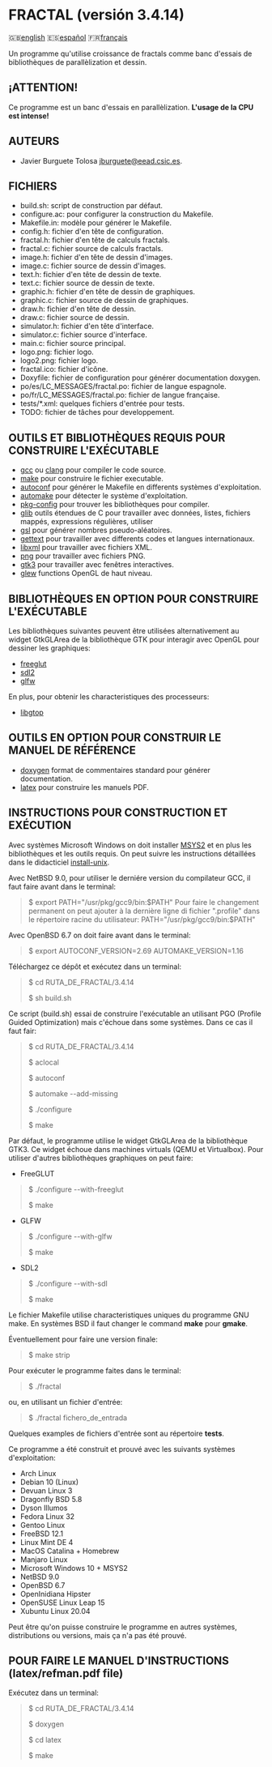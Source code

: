 FRACTAL (versión 3.4.14)
=======================

:gb:[english](README.md) :es:[español](README.es.md)
:fr:[français](README.fr.md)

Un programme qu'utilise croissance de fractals comme banc d'essais de
bibliothèques de parallèlization et dessin.

¡ATTENTION!
-------

Ce programme est un banc d'essais en parallèlization. **L'usage de la CPU est
intense!**

AUTEURS
-------

* Javier Burguete Tolosa
  [jburguete@eead.csic.es](mailto:jburguete@eead.csic.es).

FICHIERS
--------

* build.sh: script de construction par défaut.
* configure.ac: pour configurer la construction du Makefile.
* Makefile.in: modèle pour générer le Makefile.
* config.h: fichier d'en tête de configuration.
* fractal.h: fichier d'en tête de calculs fractals.
* fractal.c: fichier source de calculs fractals.
* image.h: fichier d'en tête de dessin d'images.
* image.c: fichier source de dessin d'images.
* text.h: fichier d'en tête de dessin de texte.
* text.c: fichier source de dessin de texte.
* graphic.h: fichier d'en tête de dessin de graphiques.
* graphic.c: fichier source de dessin de graphiques.
* draw.h: fichier d'en tête de dessin.
* draw.c: fichier source de dessin.
* simulator.h: fichier d'en tête d'interface.
* simulator.c: fichier source d'interface.
* main.c: fichier source principal.
* logo.png: fichier logo.
* logo2.png: fichier logo.
* fractal.ico: fichier d'icône.
* Doxyfile: fichier de configuration pour générer documentation doxygen.
* po/es/LC\_MESSAGES/fractal.po: fichier de langue espagnole.
* po/fr/LC\_MESSAGES/fractal.po: fichier de langue française.
* tests/\*.xml: quelques fichiers d'entrée pour tests.
* TODO: fichier de tâches pour developpement.

OUTILS ET BIBLIOTHÈQUES REQUIS POUR CONSTRUIRE L'EXÉCUTABLE
-----------------------------------------------------------

* [gcc](https://gcc.gnu.org) ou [clang](http://clang.llvm.org) pour compiler le
  code source.
* [make](http://www.gnu.org/software/make) pour construire le fichier
  executable.
* [autoconf](http://www.gnu.org/software/autoconf) pour générer le Makefile en
  differents systèmes d'exploitation.
* [automake](http://www.gnu.org/software/automake) pour détecter le système
  d'exploitation.
* [pkg-config](http://www.freedesktop.org/wiki/Software/pkg-config) pour trouver
  les bibliothèques pour compiler.
* [glib](https://developer.gnome.org/glib) outils étendues de C pour travailler
  avec données, listes, fichiers mappés, expressions régulières, utiliser
* [gsl](http://www.gnu.org/software/gsl) pour générer nombres pseudo-aléatoires.
* [gettext](http://www.gnu.org/software/gettext) pour travailler avec differents
  codes et langues internationaux.
* [libxml](http://xmlsoft.org) pour travailler avec fichiers XML.
* [png](http://libpng.sourceforge.net) pour travailler avec fichiers PNG.
* [gtk3](http://www.gtk.org) pour travailler avec fenêtres interactives.
* [glew](http://glew.sourceforge.net) functions OpenGL de haut niveau.

BIBLIOTHÈQUES EN OPTION POUR CONSTRUIRE L'EXÉCUTABLE
----------------------------------------------------

Les bibliothèques suivantes peuvent être utilisées alternativement au widget
GtkGLArea de la bibliothèque GTK pour interagir avec OpenGL pour dessiner
les graphiques:
* [freeglut](http://freeglut.sourceforge.net)
* [sdl2](https://www.libsdl.org)
* [glfw](http://www.glfw.org)

En plus, pour obtenir les characteristiques des processeurs:
* [libgtop](https://github.com/GNOME/libgtop)

OUTILS EN OPTION POUR CONSTRUIR LE MANUEL DE RÉFÉRENCE
------------------------------------------------------

* [doxygen](http://www.stack.nl/~dimitri/doxygen) format de commentaires
  standard pour générer documentation.
* [latex](https://www.latex-project.org/) pour construire les manuels PDF.

INSTRUCTIONS POUR CONSTRUCTION ET EXÉCUTION
-------------------------------------------

Avec systèmes Microsoft Windows on doit installer
[MSYS2](http://sourceforge.net/projects/msys2) et en plus les bibliothèques et
les outils requis. On peut suivre les instructions détaillées dans le
didacticiel
[install-unix](https://github.com/jburguete/install-unix/blob/master/tutorial.pdf).

Avec NetBSD 9.0, pour utiliser le derniére version du compilateur GCC, il faut
faire avant dans le terminal:
> $ export PATH="/usr/pkg/gcc9/bin:$PATH"
Pour faire le changement permanent on peut ajouter à la dernière ligne di
fichier ".profile" dans le répertoire racine du utilisateur:
> PATH="/usr/pkg/gcc9/bin:$PATH"

Avec OpenBSD 6.7 on doit faire avant dans le terminal:
> $ export AUTOCONF\_VERSION=2.69 AUTOMAKE\_VERSION=1.16

Téléchargez ce dépôt et exécutez dans un terminal:
> $ cd RUTA\_DE\_FRACTAL/3.4.14
>
> $ sh build.sh

Ce script (build.sh) essai de construire l'exécutable an utilisant PGO (Profile
Guided Optimization) mais c'échoue dans some systèmes. Dans ce cas il faut
fair:
> $ cd RUTA\_DE\_FRACTAL/3.4.14
>
> $ aclocal
>
> $ autoconf
>
> $ automake --add-missing
>
> $ ./configure
>
> $ make

Par défaut, le programme utilise le widget GtkGLArea de la bibliothèque GTK3.
Ce widget échoue dans machines virtuals (QEMU et Virtualbox). Pour utiliser
d'autres bibliothèques graphiques on peut faire:
* FreeGLUT
> $ ./configure --with-freeglut
>
> $ make
* GLFW
> $ ./configure --with-glfw
>
> $ make
* SDL2
> $ ./configure --with-sdl
>
> $ make

Le fichier Makefile utilise characteristiques uniques du programme GNU make.
En systèmes BSD il faut changer le command **make** pour **gmake**.

Éventuellement pour faire une version finale:
> $ make strip

Pour exécuter le programme faites dans le terminal:
> $ ./fractal

ou, en utilisant un fichier d'entrée:
> $ ./fractal fichero\_de\_entrada

Quelques examples de fichiers d'entrée sont au répertoire **tests**.

Ce programme a été construit et prouvé avec les suivants systèmes
d'exploitation:
* Arch Linux
* Debian 10 (Linux)
* Devuan Linux 3
* Dragonfly BSD 5.8
* Dyson Illumos
* Fedora Linux 32
* Gentoo Linux
* FreeBSD 12.1
* Linux Mint DE 4
* MacOS Catalina + Homebrew
* Manjaro Linux
* Microsoft Windows 10 + MSYS2
* NetBSD 9.0
* OpenBSD 6.7
* OpenInidiana Hipster
* OpenSUSE Linux Leap 15
* Xubuntu Linux 20.04

Peut être qu'on puisse construire le programme en autres systèmes, distributions
ou versions, mais ça n'a pas été prouvé.

POUR FAIRE LE MANUEL D'INSTRUCTIONS (latex/refman.pdf file)
-----------------------------------------------------------

Exécutez dans un terminal:
> $ cd RUTA\_DE\_FRACTAL/3.4.14
>
> $ doxygen
>
> $ cd latex
>
> $ make
